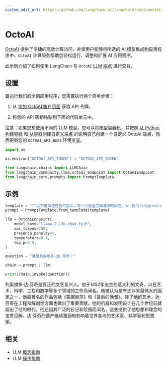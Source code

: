```yaml
---
custom_edit_url: https://github.com/langchain-ai/langchain/edit/master/docs/docs/integrations/llms/octoai.ipynb
---
```


# OctoAI

[OctoAI](https://docs.octoai.cloud/docs) 提供了便捷的高效计算访问，并使用户能够将所选的 AI 模型集成到应用程序中。`OctoAI` 计算服务帮助您轻松运行、调整和扩展 AI 应用程序。

此示例介绍了如何使用 LangChain 与 `OctoAI` [LLM 端点](https://octoai.cloud/templates) 进行交互。

## 设置

要运行我们的示例应用程序，您需要执行两个简单步骤：

1. 从 [您的 OctoAI 账户页面](https://octoai.cloud/settings) 获取 API 令牌。
   
2. 将您的 API 密钥粘贴到下面的代码单元中。

注意：如果您想使用不同的 LLM 模型，您可以将模型容器化，并按照 [从 Python 构建容器](https://octo.ai/docs/bring-your-own-model/advanced-build-a-container-from-scratch-in-python) 和 [从容器创建自定义端点](https://octo.ai/docs/bring-your-own-model/create-custom-endpoints-from-a-container/create-custom-endpoints-from-a-container) 的说明自己创建一个自定义 OctoAI 端点，然后更新您的 `OCTOAI_API_BASE` 环境变量。



```python
import os

os.environ["OCTOAI_API_TOKEN"] = "OCTOAI_API_TOKEN"
```


```python
from langchain.chains import LLMChain
from langchain_community.llms.octoai_endpoint import OctoAIEndpoint
from langchain_core.prompts import PromptTemplate
```

## 示例


```python
template = """以下是描述任务的指令。写一个适当完成请求的回应。\n 指令:\n{question}\n 回应: """
prompt = PromptTemplate.from_template(template)
```


```python
llm = OctoAIEndpoint(
    model_name="llama-2-13b-chat-fp16",
    max_tokens=200,
    presence_penalty=0,
    temperature=0.1,
    top_p=0.9,
)
```


```python
question = "谁是列奥纳多·达·芬奇？"

chain = prompt | llm

print(chain.invoke(question))
```

列奥纳多·达·芬奇是真正的文艺复兴人。他于1452年出生在意大利的文奇，以在艺术、科学、工程和数学等多个领域的工作而闻名。他被认为是有史以来最伟大的画家之一，他最著名的作品包括《蒙娜丽莎》和《最后的晚餐》。除了他的艺术，达·芬奇在工程和解剖学方面也做出了重要贡献，他的机器和发明设计在几个世纪前就超出了他的时代。他还因其广泛的日记和绘图而闻名，这些提供了他思想和理念的宝贵见解。达·芬奇的遗产继续激励和影响着世界各地的艺术家、科学家和思想家。

## 相关

- LLM [概念指南](/docs/concepts/#llms)
- LLM [操作指南](/docs/how_to/#llms)